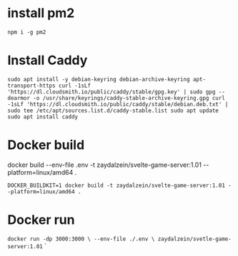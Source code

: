 

# install pm2
`npm i -g pm2`

# Install Caddy
`
sudo apt install -y debian-keyring debian-archive-keyring apt-transport-https
curl -1sLf 'https://dl.cloudsmith.io/public/caddy/stable/gpg.key' | sudo gpg --dearmor -o /usr/share/keyrings/caddy-stable-archive-keyring.gpg
curl -1sLf 'https://dl.cloudsmith.io/public/caddy/stable/debian.deb.txt' | sudo tee /etc/apt/sources.list.d/caddy-stable.list
sudo apt update
sudo apt install caddy
`

# Docker build
docker build  --env-file .env -t zaydalzein/svelte-game-server:1.01 --platform=linux/amd64 . 

`DOCKER_BUILDKIT=1 docker build -t zaydalzein/svelte-game-server:1.01 --platform=linux/amd64 .`


# Docker run 
`docker run -dp 3000:3000 \
--env-file ./.env \
zaydalzein/svetle-game-server:1.01`
`
